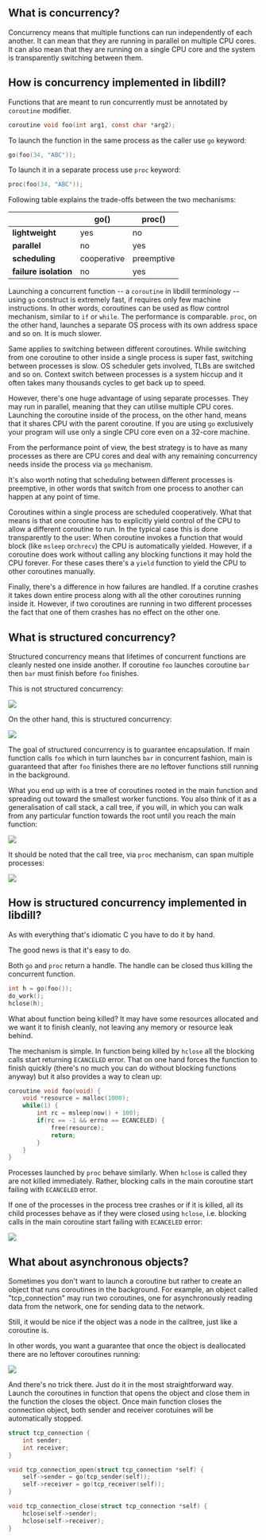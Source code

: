 ## What is concurrency?

Concurrency means that multiple functions can run independently of each another. It can mean that they are running in parallel on multiple CPU cores. It can also mean that they are running on a single CPU core and the system is transparently switching between them.

## How is concurrency implemented in libdill?

Functions that are meant to run concurrently must be annotated by `coroutine` modifier.

```c
coroutine void foo(int arg1, const char *arg2);
```

To launch the function in the same process as the caller use `go` keyword:

```c
go(foo(34, "ABC"));
```

To launch it in a separate process use `proc` keyword:

```c
proc(foo(34, "ABC"));
```

Following table explains the trade-offs between the two mechanisms:

|                         | go()                   | proc()                 |
| ----------------------- | ---------------------- | ---------------------- |
| **lightweight**         | yes                    | no                     |
| **parallel**            | no                     | yes                    |
| **scheduling**          | cooperative            | preemptive             |
| **failure isolation**   | no                     | yes                    |

Launching a concurrent function -- a `coroutine` in libdill terminology -- using `go` construct is extremely fast, if requires only few machine instructions. In other words, coroutines can be used as flow control mechanism, similar to `if` or `while`. The performance is comparable. `proc`, on the other hand, launches a separate OS process with its own address space and so on. It is much slower.

Same applies to switching between different coroutines. While switching from one coroutine to other inside a single process is super fast, switching between processes is slow. OS scheduler gets involved, TLBs are switched and so on. Context switch between processes is a system hiccup and it often takes many thousands cycles to get back up to speed.

However, there's one huge advantage of using separate processes. They may run in parallel, meaning that they can utilise multiple CPU cores. Launching the coroutine inside of the process, on the other hand, means that it shares CPU with the parent coroutine. If you are using `go` exclusively your program will use only a single CPU core even on a 32-core machine.

From the performance point of view, the best strategy is to have as many processes as there are CPU cores and deal with any remaining concurrency needs inside the process via `go` mechanism.

It's also worth noting that scheduling between different processes is preemptive, in other words that switch from one process to another can happen at any point of time.

Coroutines within a single process are scheduled cooperatively. What that means is that one coroutine has to explicitly yield control of the CPU to allow a different coroutine to run. In the typical case this is done transparently to the user: When coroutine invokes a function that would block (like `msleep` or`chrecv`) the CPU is automatically yielded. However, if a coroutine does
work without calling any blocking functions it may hold the CPU forever. For these cases there's a `yield` function to yield the CPU to other coroutines manually.

Finally, there's a difference in how failures are handled. If a corutine crashes it takes down entire process along with all the other coroutines running inside it. However, if two coroutines are running in two different processes the fact that one of them crashes has no effect on the other one.

## What is structured concurrency?

Structured concurrency means that lifetimes of concurrent functions are cleanly nested one inside another. If coroutine `foo` launches coroutine `bar` then `bar` must finish before `foo` finishes.

This is not structured concurrency:

![](index1.jpeg)

On the other hand, this is structured concurrency:

![](index2.jpeg)

The goal of structured concurrency is to guarantee encapsulation. If main function calls `foo` which in turn launches `bar` in concurrent fashion, main is guaranteed that after `foo` finishes there are no leftover functions still running in the background.

What you end up with is a tree of coroutines rooted in the main function and spreading out toward the smallest worker functions. You also think of it as a generalisation of call stack, a call tree, if you will, in which you can walk from any particular function towards the root until you reach the main function:

![](index3.jpeg)

It should be noted that the call tree, via `proc` mechanism, can span multiple processes:

![](index5.jpeg)

## How is structured concurrency implemented in libdill?

As with everything that's idiomatic C you have to do it by hand.

The good news is that it's easy to do.

Both `go` and `proc` return a handle. The handle can be closed thus killing the concurrent function.

```c
int h = go(foo());
do_work();
hclose(h);
```

What about function being killed? It may have some resources allocated and we want it to finish cleanly, not leaving any memory or resource leak behind.

The mechanism is simple. In function being killed by `hclose` all the blocking calls start returning `ECANCELED` error. That on one hand forces the function to finish quickly (there's no much you can do without blocking functions anyway) but it also provides a way to clean up:

```c
coroutine void foo(void) {
    void *resource = malloc(1000);
    while(1) {
        int rc = msleep(now() + 100);
        if(rc == -1 && errno == ECANCELED) {
            free(resource);
            return;
        }
    }
}
```

Processes launched by `proc` behave similarly. When `hclose` is called they are not killed immediately. Rather, blocking calls in the main coroutine start failing with `ECANCELED` error.

If one of the processes in the process tree crashes or if it is killed, all its child processes behave as if they were closed using `hclose`, i.e. blocking calls in the main coroutine start failing with `ECANCELED` error:

![](index6.jpeg)

## What about asynchronous objects?

Sometimes you don't want to launch a coroutine but rather to create an object that runs coroutines in the background. For example, an object called "tcp_connection" may run two coroutines, one for asynchronously reading data from the network, one for sending data to the network.

Still, it would be nice if the object was a node in the calltree, just like a coroutine is.

In other words, you want a guarantee that once the object is deallocated there are no leftover coroutines running:

![](index4.jpeg)

And there's no trick there. Just do it in the most straightforward way. Launch the coroutines in function that opens the object and close them in the function the closes the object. Once main function closes the connection object, both sender and receiver corotuines will be automatically stopped.

```c
struct tcp_connection {
    int sender;
    int receiver;
}

void tcp_connection_open(struct tcp_connection *self) {
    self->sender = go(tcp_sender(self));
    self->receiver = go(tcp_receiver(self));
}

void tcp_connection_close(struct tcp_connection *self) {
    hclose(self->sender);
    hclose(self->receiver);
}
```

